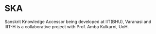 # SKA
Sanskrit Knowledge Accessor being developed at IIT(BHU), Varanasi and IIIT-H is a collaborative project with Prof. Amba Kulkarni, UoH.
